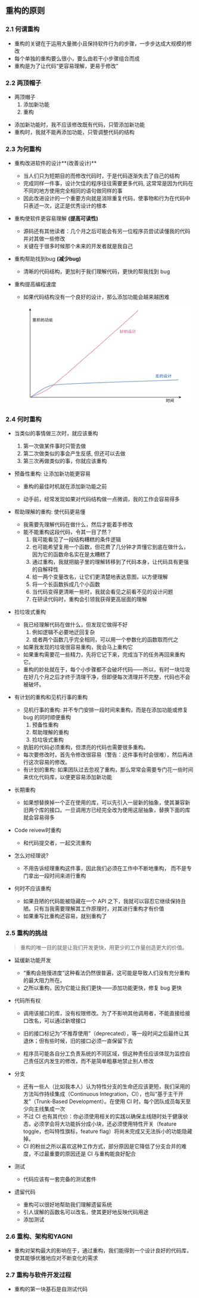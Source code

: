 ## 重构的原则

### 2.1 何谓重构

+ 重构的关键在于运用大量微小且保持软件行为的步骤，一步步达成大规模的修改
+ 每个单独的重构要么很小，要么由若干小步骤组合而成
+ 重构是为了让代码“更容易理解，更易于修改”

### 2.2 两顶帽子

- 两顶帽子
  1. 添加新功能
  2. 重构

+ 添加新功能时，我不应该修改既有代码，只管添加新功能
+ 重构时，我就不能再添加功能，只管调整代码的结构

###  2.3 为何重构

+ 重构改进软件的设计**(改善设计)**

  - 当人们只为短期目的而修改代码时，于是代码逐渐失去了自己的结构
  - 完成同样一件事，设计欠佳的程序往往需要更多代码, 这常常是因为代码在不同的地方使用完全相同的语句做同样的事
  - 因此改进设计的一个重要方向就是消除重复代码，使事物和行为在代码中只表述一次，这正是优秀设计的根本

+ 重构使软件更容易理解 **(提高可读性)**

  - 源码还有其他读者：几个月之后可能会有另一位程序员尝试读懂我的代码并对其做一些修改
  - 关键在于很多时候那个未来的开发者就是我自己

+ 重构帮助找到bug **(减少bug)**

  - 清晰的代码结构，更加利于我们理解代码，更快的帮我找到 bug

+ 重构提高编程速度

  - 如果代码结构没有一个良好的设计，那么添加功能会越来越困难

    ![](./images/重构的原则0.png)

### 2.4 何时重构

+ 当类似的事情做三次时，就应该重构

  1. 第一次做某件事时只管去做
  2. 第二次做类似的事会产生反感, 但还可以去做
  3. 第三次再做类似的事，你就应该重构

+ 预备性重构: 让添加新功能更容易

  + 重构的最佳时机就在添加新功能之前

  + 动手前，经常发现如果对代码结构做一点微调，我的工作会容易得多

+ 帮助理解的重构: 使代码更易懂

  - 我需要先理解代码在做什么，然后才能着手修改
  - 能不能重构这段代码，令其一目了然？
    1. 我可能看见了一段结构糟糕的条件逻辑
    2. 也可能希望复用一个函数，但花费了几分钟才弄懂它到底在做什么，因为它的函数命名实在是太糟糕了
    3. 通过重构，我就把脑子里的理解转移到了代码本身，让代码具有更强的自解释性
    4. 给一两个变量改名，让它们更清楚地表达意图，以方便理解
    5. 将一个长函数拆成几个小函数
    6. 当代码变得更清晰一些时，我就会看见之前看不见的设计问题
    7. 在研读代码时，重构会引领我获得更高层面的理解

+ 捡垃圾式重构

  - 我已经理解代码在做什么，但发现它做得不好
    1. 例如逻辑不必要地迂回复杂
    2. 或者两个函数几乎完全相同，可以用一个参数化的函数取而代之
  - 如果我发现的垃圾很容易重构，我会马上重构它
  - 如果重构需要花一些精力，先将它记下来，完成当下的任务再回来重构它。
  - 重构的妙处就在于，每个小步骤都不会破坏代码——所以，有时一块垃圾在好几个月之后才终于清理干净，但即便每次清理并不完整，代码也不会被破坏。

+ 有计划的重构和见机行事的重构

  - 见机行事的重构: 并不专门安排一段时间来重构，而是在添加功能或修复 bug 的同时顺便重构
    1. 预备性重构
    2. 帮助理解的重构
    3. 捡垃圾式重构
  - 肮脏的代码必须重构，但漂亮的代码也需要很多重构。
  - 每次要修改时，首先令修改很容易（警告：这件事有时会很难），然后再进行这次容易的修改。
  - 有计划的重构: 如果团队过去忽视了重构，那么常常会需要专门花一些时间来优化代码库，以便更容易添加新功能

+ 长期重构
  + 如果想替换掉一个正在使用的库，可以先引入一层新的抽象，使其兼容新旧两个库的接口。一旦调用方已经完全改为使用这层抽象，替换下面的库就会容易得多

+ Code reivew时重构
  - 和代码提交者，一起交流重构
+ 怎么对经理说?
  - 不用告诉经理重构这件事，因此我们必须在工作中不断地重构， 而不是专门拿出一段时间来进行重构
+ 何时不应该重构
  - 如果丑陋的代码能被隐藏在一个 API 之下，我就可以容忍它继续保持丑陋。只有当我需要理解其工作原理时，对其进行重构才有价值
  - 如果重写比重构还容易，就别重构了

### 2.5 重构的挑战

> 重构的唯一目的就是让我们开发更快，用更少的工作量创造更大的价值。

+ 延缓新功能开发
  - “重构会拖慢进度”这种看法仍然很普遍，这可能是导致人们没有充分重构的最大阻力所在。
  - 之所以重构，因为它能让我们更快——添加功能更快，修复 bug 更快

+ 代码所有权

  - 调用该接口的库，没有权限修改。为了不影响其他调用者，不能直接给接口改名，可以通过新增接口

  - 旧的接口标记为“不推荐使用”（deprecated），等一段时间之后最终让其退休；但有些时候，旧的接口必须一直保留下去
  - 程序员可能各自分工负责系统的不同区域，但这种责任应该体现为监控自己责任区内发生的修改，而不是简单粗暴地禁止别人修改

+ 分支
  - 还有一些人（比如我本人）认为特性分支的生命还应该更短，我们采用的方法叫作持续集成（Continuous Integration，CI），也叫“基于主干开发”（Trunk-Based Development）。在使用 CI 时，每个团队成员每天至少向主线集成一次
  - 不过 CI 也有其代价：你必须使用相关的实践以确保主线随时处于健康状态，必须学会将大功能拆分成小块，还必须使用特性开关（feature toggle，也叫特性旗标，feature flag）将尚未完成又无法拆小的功能隐藏掉。
  - CI 的粉丝之所以喜欢这种工作方式，部分原因是它降低了分支合并的难度，不过最重要的原因还是 CI 与重构能良好配合

+ 测试
  - 代码应该有一套完备的测试套件
+ 遗留代码
  - 重构可以很好地帮助我们理解遗留系统
  - 引人误解的函数名可以改名，使其更好地反映代码用途
  - 添加测试

### 2.6 重构、架构和YAGNI

+ 重构对架构最大的影响在于，通过重构，我们能得到一个设计良好的代码库，使其能够优雅地应对不断变化的需求

### 2.7 重构与软件开发过程

+ 重构的第一块基石是自测试代码



